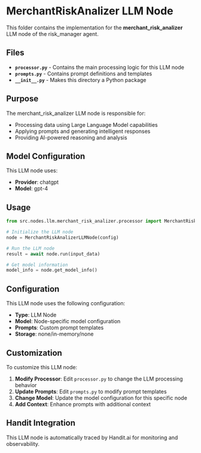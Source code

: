# MerchantRiskAnalizer LLM Node

This folder contains the implementation for the **merchant_risk_analizer** LLM node of the risk_manager agent.

## Files

- **`processor.py`** - Contains the main processing logic for this LLM node
- **`prompts.py`** - Contains prompt definitions and templates
- **`__init__.py`** - Makes this directory a Python package

## Purpose

The merchant_risk_analizer LLM node is responsible for:
- Processing data using Large Language Model capabilities
- Applying prompts and generating intelligent responses
- Providing AI-powered reasoning and analysis

## Model Configuration

This LLM node uses:
- **Provider**: chatgpt
- **Model**: gpt-4

## Usage

```python
from src.nodes.llm.merchant_risk_analizer.processor import MerchantRiskAnalizerLLMNode

# Initialize the LLM node
node = MerchantRiskAnalizerLLMNode(config)

# Run the LLM node
result = await node.run(input_data)

# Get model information
model_info = node.get_model_info()
```

## Configuration

This LLM node uses the following configuration:
- **Type**: LLM Node
- **Model**: Node-specific model configuration
- **Prompts**: Custom prompt templates
- **Storage**: none/in-memory/none

## Customization

To customize this LLM node:

1. **Modify Processor**: Edit `processor.py` to change the LLM processing behavior
2. **Update Prompts**: Edit `prompts.py` to modify prompt templates
3. **Change Model**: Update the model configuration for this specific node
4. **Add Context**: Enhance prompts with additional context

## Handit Integration

This LLM node is automatically traced by Handit.ai for monitoring and observability.
